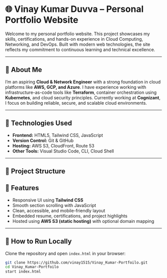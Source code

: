 # 🌐 Vinay Kumar Duvva – Personal Portfolio Website

Welcome to my personal portfolio website. This project showcases my skills, certifications, and hands-on experience in Cloud Computing, Networking, and DevOps. Built with modern web technologies, the site reflects my commitment to continuous learning and technical excellence.

---

## 📌 About Me

I’m an aspiring **Cloud & Network Engineer** with a strong foundation in cloud platforms like **AWS, GCP, and Azure**. I have experience working with infrastructure-as-code tools like **Terraform**, container orchestration using **Kubernetes**, and cloud security principles. Currently working at **Cognizant**, I focus on building reliable, secure, and scalable cloud environments.

---

## 🚀 Technologies Used

- **Frontend:** HTML5, Tailwind CSS, JavaScript  
- **Version Control:** Git & GitHub  
- **Hosting:** AWS S3, CloudFront, Route 53  
- **Other Tools:** Visual Studio Code, CLI, Cloud Shell  

---

## 📁 Project Structure


## 📄 Features

- Responsive UI using **Tailwind CSS**
- Smooth section scrolling with JavaScript
- Clean, accessible, and mobile-friendly layout
- Embedded resume, certifications, and project highlights
- Hosted using **AWS S3 (static hosting)** with optional domain mapping

---

## 🧪 How to Run Locally

Clone the repository and open `index.html` in your browser:

```bash
git clone https://github.com/vinay1515/Vinay_Kumar-Portfoilo.git
cd Vinay_Kumar-Portfoilo
start index.html



